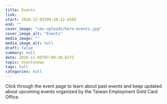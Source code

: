 ```yaml
---
title: Events
link: 
start: 2020-12-03T09:38:12.659Z
end: ""
cover_image: "cms-uploads/hero-events.jpg"
cover_image_alt: "Events"
media_image: ""
media_image_alt: null
draft: false
summary: null
date: 2020-11-05T07:09:20.617Z
topic: eventsnews
tags: null
categories: null
---
```

Click through the event page to learn about past events and keep updated about upcoming events organized by the Taiwan Employment Gold Card Office.
